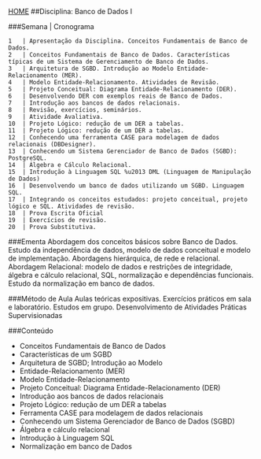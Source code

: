 [HOME](https://github.COM/Webschool-io/Ensino-Superior-de-Informatica-GRATUITO) 
##Disciplina: Banco de Dados I

###Semana | Cronograma
```
1	| Apresentação da Disciplina. Conceitos Fundamentais de Banco de Dados.
2	| Conceitos Fundamentais de Banco de Dados. Características típicas de um Sistema de Gerenciamento de Banco de Dados.
3	| Arquitetura de SGBD. Introdução ao Modelo Entidade-Relacionamento (MER).
4	| Modelo Entidade-Relacionamento. Atividades de Revisão.
5	| Projeto Conceitual: Diagrama Entidade-Relacionamento (DER).
6	| Desenvolvendo DER com exemplos reais de Banco de Dados.
7	| Introdução aos bancos de dados relacionais.
8	| Revisão, exercícios, seminários.
9	| Atividade Avaliativa.
10	| Projeto Lógico: redução de um DER a tabelas.
11	| Projeto Lógico: redução de um DER a tabelas.
12	| Conhecendo uma ferramenta CASE para modelagem de dados relacionais (DBDesigner).
13	| Conhecendo um Sistema Gerenciador de Banco de Dados (SGBD): PostgreSQL.
14	| Álgebra e Cálculo Relacional.
15	| Introdução à Linguagem SQL %u2013 DML (Linguagem de Manipulação de Dados)
16	| Desenvolvendo um banco de dados utilizando um SGBD. Linguagem SQL.
17	| Integrando os conceitos estudados: projeto conceitual, projeto lógico e SQL. Atividades de revisão.
18	| Prova Escrita Oficial
19	| Exercícios de revisão.
20	| Prova Substitutiva.

```
###Ementa
Abordagem dos conceitos básicos sobre Banco de Dados. Estudo da independência de dados, modelo de dados conceitual e modelo de implementação. Abordagens hierárquica, de rede e relacional. Abordagem Relacional: modelo de dados e restrições de integridade, álgebra e cálculo relacional, SQL, normalização e dependências funcionais. Estudo da normalização em banco de dados.

###Método de Aula
Aulas teóricas expositivas. Exercícios práticos em sala e laboratório. Estudos em grupo. Desenvolvimento de Atividades Práticas Supervisionadas

###Conteúdo
- Conceitos Fundamentais de Banco de Dados
- Características de um SGBD
- Arquitetura de SGBD; Introdução ao Modelo
- Entidade-Relacionamento (MER)
- Modelo Entidade-Relacionamento
- Projeto Conceitual: Diagrama Entidade-Relacionamento (DER)
- Introdução aos bancos de dados relacionais
- Projeto Lógico: redução de um DER a tabelas
- Ferramenta CASE para modelagem de dados relacionais
- Conhecendo um Sistema Gerenciador de Banco de Dados (SGBD)
- Álgebra e cálculo relacional 
- Introdução à Linguagem SQL
- Normalização em banco de Dados
